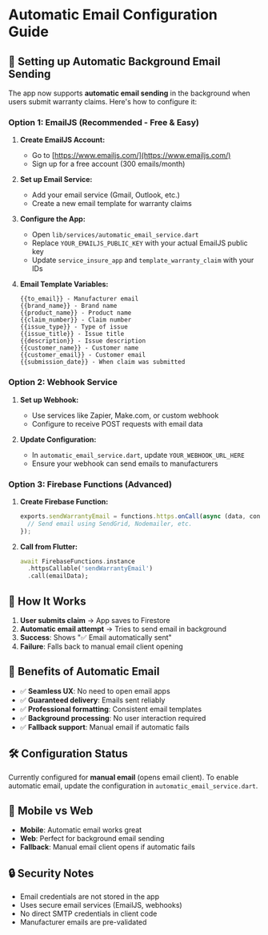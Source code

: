 # Automatic Email Configuration Guide

## 🚀 Setting up Automatic Background Email Sending

The app now supports **automatic email sending** in the background when users submit warranty claims. Here's how to configure it:

### Option 1: EmailJS (Recommended - Free & Easy)

1. **Create EmailJS Account:**

   - Go to [https://www.emailjs.com/](https://www.emailjs.com/)
   - Sign up for a free account (300 emails/month)

2. **Set up Email Service:**

   - Add your email service (Gmail, Outlook, etc.)
   - Create a new email template for warranty claims

3. **Configure the App:**

   - Open `lib/services/automatic_email_service.dart`
   - Replace `YOUR_EMAILJS_PUBLIC_KEY` with your actual EmailJS public key
   - Update `service_insure_app` and `template_warranty_claim` with your IDs

4. **Email Template Variables:**
   ```
   {{to_email}} - Manufacturer email
   {{brand_name}} - Brand name
   {{product_name}} - Product name
   {{claim_number}} - Claim number
   {{issue_type}} - Type of issue
   {{issue_title}} - Issue title
   {{description}} - Issue description
   {{customer_name}} - Customer name
   {{customer_email}} - Customer email
   {{submission_date}} - When claim was submitted
   ```

### Option 2: Webhook Service

1. **Set up Webhook:**

   - Use services like Zapier, Make.com, or custom webhook
   - Configure to receive POST requests with email data

2. **Update Configuration:**
   - In `automatic_email_service.dart`, update `YOUR_WEBHOOK_URL_HERE`
   - Ensure your webhook can send emails to manufacturers

### Option 3: Firebase Functions (Advanced)

1. **Create Firebase Function:**

   ```javascript
   exports.sendWarrantyEmail = functions.https.onCall(async (data, context) => {
     // Send email using SendGrid, Nodemailer, etc.
   });
   ```

2. **Call from Flutter:**
   ```dart
   await FirebaseFunctions.instance
     .httpsCallable('sendWarrantyEmail')
     .call(emailData);
   ```

## 🔧 How It Works

1. **User submits claim** → App saves to Firestore
2. **Automatic email attempt** → Tries to send email in background
3. **Success**: Shows "✅ Email automatically sent"
4. **Failure**: Falls back to manual email client opening

## 📧 Benefits of Automatic Email

- ✅ **Seamless UX**: No need to open email apps
- ✅ **Guaranteed delivery**: Emails sent reliably
- ✅ **Professional formatting**: Consistent email templates
- ✅ **Background processing**: No user interaction required
- ✅ **Fallback support**: Manual email if automatic fails

## 🛠️ Configuration Status

Currently configured for **manual email** (opens email client).
To enable automatic email, update the configuration in `automatic_email_service.dart`.

## 📱 Mobile vs Web

- **Mobile**: Automatic email works great
- **Web**: Perfect for background email sending
- **Fallback**: Manual email client opens if automatic fails

## 🔒 Security Notes

- Email credentials are not stored in the app
- Uses secure email services (EmailJS, webhooks)
- No direct SMTP credentials in client code
- Manufacturer emails are pre-validated
